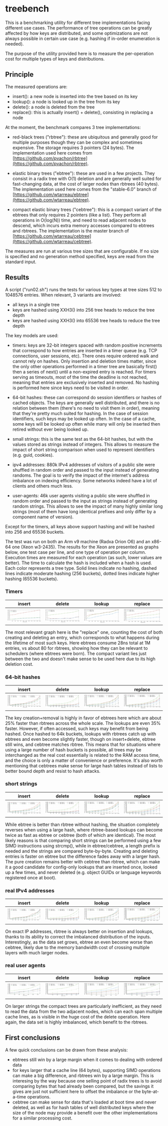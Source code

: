 # treebench

This is a benchmarking utility for different tree implementations facing
different use cases. The performance of tree operations can be greatly
affected by how keys are distributed, and some optimizations are not always
possible in certain use case (e.g. hashing if in-order enumeration is needed).

The purpose of the utility provided here is to measure the per-operation cost
for multiple types of keys and distributions.

## Principle

The measured operations are:

* insert(): a new node is inserted into the tree based on its key
* lookup(): a node is looked up in the tree from its key
* delete(): a node is deleted from the tree
* replace(): this is actually insert() + delete(), consisting in replacing a node

At the moment, the benchmark compares 3 tree implementations:

* red-black trees ("rbtree"): these are ubiquitous and generally good for
  multiple purposes though they can be complex and sometimes expensive. The
  storage requires 3 pointers (24 bytes). The implementation used here comes
  from [https://github.com/pvachon/rbtree](https://github.com/pvachon/rbtree).

* elastic binary trees ("ebtree"): these are used in a few projects. They
  consist in a radix tree with O(1) deletion and are generally well suited
  for fast-changing data, at the cost of larger nodes than rbtrees (40 bytes).
  The implementation used here comes from the "stable-6.0" branch of
  [https://github.com/wtarreau/ebtree](https://github.com/wtarreau/ebtree).

* compact elastic binary trees ("cebtree"): this is a compact variant of the
  ebtrees that only requires 2 pointers (like a list). They perform all
  operations in O(log(N)) time, and need to read adjacent nodes to descend,
  which incurs extra memory accesses compared to ebtrees and rbtrees. The
  implementation is the master branch of
  [https://github.com/wtarreau/cebtree](https://github.com/wtarreau/cebtree).

The measures are run at various tree sizes that are configurable. If no size is
specified and no generation method specified, keys are read from the standard
input.

## Results

A script ("run02.sh") runs the tests for various key types at tree sizes 512
to 1048576 entries. When relevant, 3 variants are involved:

* all keys in a single tree
* keys are hashed using XXH3() into 256 tree heads to reduce the tree depth
* keys are hashed using XXH3() into 65536 tree heads to reduce the tree depth

The key models are used:

* timers: keys are 32-bit integers spaced with random positive increments that
  correspond to how entries are inserted in a timer queue (e.g. TCP connections,
  user sessions, etc). There ones require ordered walk and cannot rely on hashes.
  Only insertion and deletion times matter, since the only other operations
  performed in a timer tree are basically first() then a series of next() until
  a non-expired entry is reached. For timers serving as timeouts, most of the
  time the deadline is not reached, meaning that entries are exclusively inserted
  and removed. No hashing is performed here since keys need to be visited in
  order.

* 64-bit hashes: these can correspond do session identifiers or hashes of cached
  objects. The keys are generally well distributed, and there is no relation
  between them (there's no need to visit them in order), meaning that they're
  pretty much suited for hashing. In the case of session identifiers, such keys
  may be looked up often. In the case of a cache, some keys will be looked up
  often while many will only be inserted then retired without ever being looked
  up.

* small strings: this is the same test as the 64-bit hashes, but with the values
  stored as strings instead of integers. This allows to measure the impact of
  short string comparison when used to represent identifiers (e.g. guid, cookies).

* ipv4 addresses: 880k IPv4 addresses of visitors of a public site were shuffled
  in random order and passed to the input instead of generating randoms. The goal
  is to verify the impact of the internet's address imbalance on indexing
  efficiency. Some networks indeed have a lot of clients and others much less.

* user-agents: 46k user agents visiting a public site were shuffled in random
  order and passed to the input as strings instead of generating random strings.
  This allows to see the impact of many highly similar long strings (most of
  them have long identical prefixes and only differ by a component name of version).

Except for the timers, all keys above support hashing and will be hashed into 256
and 65536 buckets.

The test was run on both an Arm v9 machine (Radxa Orion O6) and an x86-64 one
(Xeon w3-2435). The results for the Xeon are presented as graphs below, one
test case per line, and one type of operation per column. Execution times are
measured for each operation (as such, lower values are better). The time to
calculate the hash is included when a hash is used. Each color represents a
tree type. Solid lines indicate no hashing, dashed lines indicate moderate
hashing (256 buckets), dotted lines indicate higher hashing (65536 buckets).

### Timers

|insert|delete|lookup|replace|
|------|------|------|-------|
|![](results/xeon-w3-2435/graph-insert-tmr.png)|![](results/xeon-w3-2435/graph-delete-tmr.png)|![](results/xeon-w3-2435/graph-lookup-tmr.png)|![](results/xeon-w3-2435/graph-replace-tmr.png)|

The most relevant graph here is the "replace" one, counting the cost of both
creating and deleting an entry, which corresponds to what happens during the
lifetime of most such keys. Here ebtrees consume 28ns total at 1M entries, vs
about 80 for rbtrees, showing how they can be relevant to schedulers (where
ebtrees were born). The compact variant lies just between the two and doesn't
make sense to be used here due to its high deletion cost.

### 64-bit hashes

|insert|delete|lookup|replace|
|------|------|------|-------|
|![](results/xeon-w3-2435/graph-insert-u64.png)|![](results/xeon-w3-2435/graph-delete-u64.png)|![](results/xeon-w3-2435/graph-lookup-u64.png)|![](results/xeon-w3-2435/graph-replace-u64.png)|

The key creation+removal is highly in favor of ebtrees here which are about 25%
faster than rbtrees across the whole scale. The lookups are even 35% faster.
However, if often accessed, such keys may benefit from being hashed. Once
hashed to 64k buckets, lookups with rbtrees catch up with ebtrees and even
become slightly faster, though on insert+delete, ebtree still wins, and cebtree
matches rbtree.  This means that for situations where using a large number of
hash buckets is possible, all trees may be interchanged as the real cost
essentially is related to the RAM access time, and the choice is only a matter
of convenience or preference. It's also worth mentioning that cebtrees make
sense for large hash tables instead of lists to better bound depth and resist
to hash attacks.

### short strings

|insert|delete|lookup|replace|
|------|------|------|-------|
|![](results/xeon-w3-2435/graph-insert-ust.png)|![](results/xeon-w3-2435/graph-delete-ust.png)|![](results/xeon-w3-2435/graph-lookup-ust.png)|![](results/xeon-w3-2435/graph-replace-ust.png)|

While ebtree is better than rbtree without hashing, the situation completely
reverses when using a large hash, where rbtree-based lookups can become twice
as fast as ebtree or cebtree (both of which are identical). The most likely
reasons is that comparing short strings can be performed using a few SIMD
instructions using strcmp(), while in ebtree/cebtree, a length prefix is needed
and the strings are compared byte-by-byte.  Creating and deleting entries is
faster on ebtree but the difference fades away with a larger hash. The pure
creation remains better with cebtree than rbtree, which can make it a good
candidate for config-only lookups that are inserted once, looked up a few
times, and never deleted (e.g. object GUIDs or language keywords registered
once at boot).

### real IPv4 addresses

|insert|delete|lookup|replace|
|------|------|------|-------|
|![](results/xeon-w3-2435/graph-insert-ipv4.png)|![](results/xeon-w3-2435/graph-delete-ipv4.png)|![](results/xeon-w3-2435/graph-lookup-ipv4.png)|![](results/xeon-w3-2435/graph-replace-ipv4.png)|

On exact IP addresses, rbtree is always better on insertion and lookups, thanks
to its ability to correct the imbalanced distribution of the inputs.
Interestingly, as the data set grows, ebtree an even become worse than cebtree,
likely due to the memory bandwidth cost of crossing multiple layers with much
larger nodes.

### real user agents

|insert|delete|lookup|replace|
|------|------|------|-------|
|![](results/xeon-w3-2435/graph-insert-ua.png)|![](results/xeon-w3-2435/graph-delete-ua.png)|![](results/xeon-w3-2435/graph-lookup-ua.png)|![](results/xeon-w3-2435/graph-replace-ua.png)|

On larger strings the compact trees are particularly inefficient, as they need
to read the data from the two adjacent nodes, which can each span multiple
cache lines, as is visible in the huge cost of the delete operation. Here
again, the data set is highly imbalanced, which benefit to the rbtrees.

## First conclusions

A few quick conclusions can be drawn from these analysis:

* ebtrees still win by a large margin when it comes to dealing with ordered data
* for keys larger that a cache line (64 bytes), supporting SIMD operations can
  make a big difference, and rbtrees win by a large margin. This is interesing
  by the way because one selling point of radix trees is to avoid comparing bytes
  that had already been compared, but the savings it gives are just not sufficient
  here to offset the imbalance or the byte-at-a-time operations.
* cebtree can make sense for data that's loaded at boot time and never deleted,
  as well as for hash tables of well distributed keys where the size of the node
  may provide a benefit over the other implementations for a similar processing
  cost.
